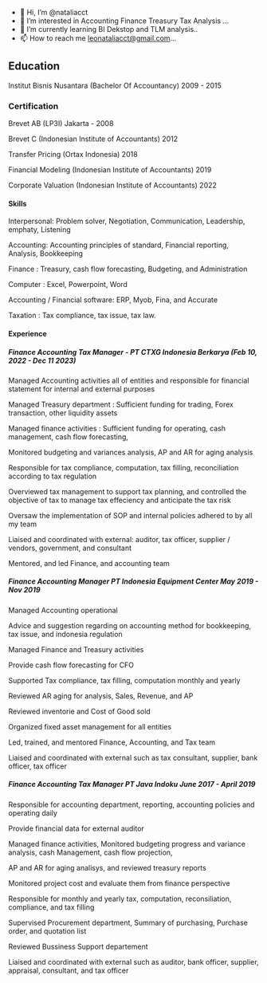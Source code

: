 - 👋 Hi, I’m @nataliacct
- 👀 I’m interested in Accounting Finance Treasury Tax Analysis  ...
- 🌱 I’m currently learning BI Dekstop and TLM analysis..
- 📫 How to reach me leonataliacct@gmail.com...



## Education 
Institut Bisnis Nusantara  (Bachelor Of Accountancy)
2009 - 2015


### Certification 
Brevet AB (LP3I) Jakarta - 2008

Brevet C (Indonesian Institute of Accountants) 2012

Transfer Pricing (Ortax Indonesia) 2018

Financial Modeling (Indonesian Institute of Accountants) 2019

Corporate Valuation (Indonesian Institute of Accountants) 2022



#### Skills 
Interpersonal: Problem solver, Negotiation, Communication, Leadership, emphaty, Listening 

Accounting: Accounting principles of standard, Financial reporting, Analysis, Bookkeeping

Finance : Treasury, cash flow forecasting, Budgeting, and Administration

Computer : Excel, Powerpoint, Word 

Accounting / Financial software: ERP, Myob, Fina, and Accurate 

Taxation : Tax compliance, tax issue, tax law. 




#### Experience 

##### Finance Accounting Tax Manager - PT CTXG Indonesia Berkarya (Feb 10, 2022 - Dec 11 2023)

Managed Accounting activities all of entities and responsible for financial statement for internal and external purposes  

Managed Treasury department : Sufficient funding for trading, Forex transaction, other liquidity assets 

Managed finance activities : Sufficient funding for operating, cash management, cash flow forecasting, 

Monitored budgeting and variances analysis, AP and AR for aging analysis    

Responsible for tax compliance, computation, tax filling, reconciliation according to tax regulation

Overviewed tax management to support tax planning, and controlled the objective of tax to manage tax effeciency and anticipate the tax risk

Oversaw the implementation of SOP and internal policies adhered to by all my team 

Liaised and coordinated with external: auditor, tax officer, supplier / vendors, government, and consultant 

Mentored, and led Finance, and accounting team 



##### Finance Accounting Manager PT Indonesia Equipment Center May 2019 - Nov 2019

Managed Accounting operational 

Advice and suggestion regarding on accounting method for bookkeeping, tax issue, and indonesia regulation  

Managed Finance and Treasury activities

Provide cash flow forecasting for CFO 

Supported Tax compliance, tax filling, computation monthly and yearly

Reviewed AR aging for analysis, Sales, Revenue, and AP 

Reviewed inventorie and Cost of Good sold 

Organized fixed asset management for all entities

Led, trained, and mentored Finance, Accounting, and Tax team

Liaised and coordinated with external such as tax consultant, supplier, bank officer, tax officer


##### Finance Accounting Tax Manager  PT Java Indoku June 2017 - April 2019

Responsible for accounting department, reporting, accounting policies and operating daily

Provide financial data for external auditor

Managed finance activities, Monitored budgeting progress and variance analysis, cash Management, cash flow projection, 

AP and AR for aging analisys, and reviewed treasury reports 

Monitored project cost and evaluate them from finance perspective 

Responsible for monthly and yearly tax, computation, reconsiliation, compliance, and tax filling 

Supervised Procurement department, Summary of purchasing, Purchase order, and quotation list 

Reviewed Bussiness Support departement 

Liaised and coordinated with external such as auditor, bank officer, supplier, appraisal, consultant, and tax officer 




 





 



